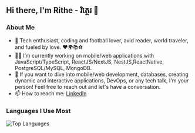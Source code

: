 ## Hi there, I'm Rithe - រិត្ថេរ 👋

### About Me

- 🌱 Tech enthusiast, coding and football lover, avid reader, world traveler, and fueled by love. ❤️🌍📚⚽
- 👨‍💻 I’m currently working on mobile/web applications with JavaScript/TypeScript, ReactJS/NextJS, NestJS,ReactNative, PostgreSQL/MySQL, MongoDB.
- 💬 If you want to dive into mobile/web development, databases, creating dynamic and interactive applications, DevOps, or any tech talk, I'm your person! Feel free to reach out and let's have a conversation.
- 📫 How to reach me: [LinkedIn](https://www.linkedin.com/in/thoeun-rithe)

### Languages I Use Most

![Top Languages](https://github-readme-stats.vercel.app/api/top-langs/?username=rithery&layout=compact&theme=radical)
